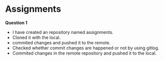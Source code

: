    # Assignments #
**Question 1**
   - I have created an repository named assignments.
   - Cloned it with the local.
   - commited changes and pushed it to the remote.
- Checked whether commit changes are happened or not by using gitlog.
 - Commited changes in the remote repository and pushed it to the local.








